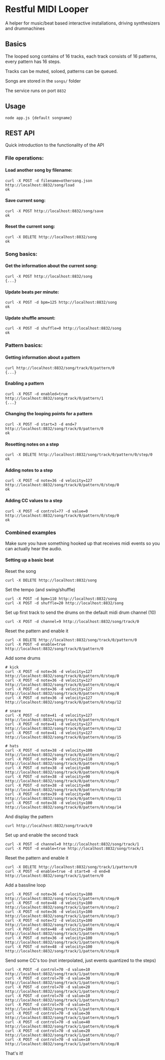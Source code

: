 Restful MIDI Looper
===================

A helper for music/beat based interactive installations, driving synthesizers and drummachines


Basics
------

The looped song contains of 16 tracks, each track consists of 16 patterns, every pattern has 16 steps.

Tracks can be muted, soloed, patterns can be queued.

Songs are stored in the `songs/` folder

The service runs on port `8832`


Usage
-----

`node app.js {default songname}`


REST API
--------

Quick introduction to the functionality of the API


### File operations:

#### Load another song by filename:

	curl -X POST -d filename=othersong.json http://localhost:8832/song/load
	ok

#### Save current song:

	curl -X POST http://localhost:8832/song/save
	ok

#### Reset the current song:

	curl -X DELETE http://localhost:8832/song
	ok


### Song basics:

#### Get the information about the current song:

	curl -X POST http://localhost:8832/song
	{...}

#### Update beats per minute:

	curl -X POST -d bpm=125 http://localhost:8832/song
	ok

#### Update shuffle amount:

	curl -X POST -d shuffle=0 http://localhost:8832/song
	ok


### Pattern basics:

#### Getting information about a pattern

	curl http://localhost:8832/song/track/0/pattern/0
	{...}

#### Enabling a pattern

	curl -X POST -d enabled=true http://localhost:8832/song/track/0/pattern/1
	{...}

#### Changing the looping points for a pattern

	curl -X POST -d start=3 -d end=7 http://localhost:8832/song/track/0/pattern/0
	ok

#### Resetting notes on a step

	curl -X DELETE http://localhost:8832/song/track/0/pattern/0/step/0
	ok

#### Adding notes to a step

	curl -X POST -d note=36 -d velocity=127 http://localhost:8832/song/track/0/pattern/0/step/0
	ok

#### Adding CC values to a step

	curl -X POST -d control=77 -d value=0 http://localhost:8832/song/track/0/pattern/0/step/0
	ok


### Combined examples

Make sure you have something hooked up that receives midi events so you can actually hear the audio.


#### Setting up a basic beat

Reset the song

	curl -X DELETE http://localhost:8832/song

Set the tempo (and swing/shuffle)

	curl -X POST -d bpm=110 http://localhost:8832/song
	curl -X POST -d shuffle=20 http://localhost:8832/song

Set up first track to send the drums on the default midi drum channel (10)

	curl -X POST -d channel=9 http://localhost:8832/song/track/0

Reset the pattern and enable it

	curl -X DELETE http://localhost:8832/song/track/0/pattern/0
	curl -X POST -d enable=true http://localhost:8832/song/track/0/pattern/0

Add some drums

	# kick
	curl -X POST -d note=36 -d velocity=127 http://localhost:8832/song/track/0/pattern/0/step/0
	curl -X POST -d note=36 -d velocity=127 http://localhost:8832/song/track/0/pattern/0/step/4
	curl -X POST -d note=36 -d velocity=127 http://localhost:8832/song/track/0/pattern/0/step/8
	curl -X POST -d note=36 -d velocity=127 http://localhost:8832/song/track/0/pattern/0/step/12

	# snare
	curl -X POST -d note=41 -d velocity=127 http://localhost:8832/song/track/0/pattern/0/step/4
	curl -X POST -d note=41 -d velocity=127 http://localhost:8832/song/track/0/pattern/0/step/12
	curl -X POST -d note=41 -d velocity=127 http://localhost:8832/song/track/0/pattern/0/step/15

	# hats
	curl -X POST -d note=38 -d velocity=100 http://localhost:8832/song/track/0/pattern/0/step/2
	curl -X POST -d note=39 -d velocity=110 http://localhost:8832/song/track/0/pattern/0/step/5
	curl -X POST -d note=38 -d velocity=80 http://localhost:8832/song/track/0/pattern/0/step/6
	curl -X POST -d note=38 -d velocity=90 http://localhost:8832/song/track/0/pattern/0/step/7
	curl -X POST -d note=38 -d velocity=80 http://localhost:8832/song/track/0/pattern/0/step/10
	curl -X POST -d note=39 -d velocity=90 http://localhost:8832/song/track/0/pattern/0/step/11
	curl -X POST -d note=38 -d velocity=100 http://localhost:8832/song/track/0/pattern/0/step/14

And display the pattern

	curl http://localhost:8832/song/track/0

Set up and enable the second track

	curl -X POST -d channel=0 http://localhost:8832/song/track/1
	curl -X POST -d enable=true http://localhost:8832/song/track/1

Reset the pattern and enable it

	curl -X DELETE http://localhost:8832/song/track/1/pattern/0
	curl -X POST -d enable=true -d start=0 -d end=8 http://localhost:8832/song/track/1/pattern/0

Add a bassline loop

	curl -X POST -d note=36 -d velocity=100 http://localhost:8832/song/track/1/pattern/0/step/0
	curl -X POST -d note=48 -d velocity=100 http://localhost:8832/song/track/1/pattern/0/step/2
	curl -X POST -d note=36 -d velocity=100 http://localhost:8832/song/track/1/pattern/0/step/3
	curl -X POST -d note=72 -d velocity=100 http://localhost:8832/song/track/1/pattern/0/step/4
	curl -X POST -d note=48 -d velocity=100 http://localhost:8832/song/track/1/pattern/0/step/5
	curl -X POST -d note=36 -d velocity=100 http://localhost:8832/song/track/1/pattern/0/step/6
	curl -X POST -d note=48 -d velocity=100 http://localhost:8832/song/track/1/pattern/0/step/8

Send some CC's too (not interpolated, just events quantized to the steps)

	curl -X POST -d control=70 -d value=10 http://localhost:8832/song/track/1/pattern/0/step/0
	curl -X POST -d control=70 -d value=30 http://localhost:8832/song/track/1/pattern/0/step/1
	curl -X POST -d control=70 -d value=20 http://localhost:8832/song/track/1/pattern/0/step/2
	curl -X POST -d control=70 -d value=10 http://localhost:8832/song/track/1/pattern/0/step/3
	curl -X POST -d control=70 -d value=15 http://localhost:8832/song/track/1/pattern/0/step/4
	curl -X POST -d control=70 -d value=30 http://localhost:8832/song/track/1/pattern/0/step/5
	curl -X POST -d control=70 -d value=40 http://localhost:8832/song/track/1/pattern/0/step/6
	curl -X POST -d control=70 -d value=20 http://localhost:8832/song/track/1/pattern/0/step/7
	curl -X POST -d control=70 -d value=10 http://localhost:8832/song/track/1/pattern/0/step/8

That's it!

